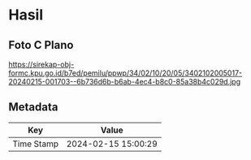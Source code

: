 # Hasil

## Foto C Plano

https://sirekap-obj-formc.kpu.go.id/b7ed/pemilu/ppwp/34/02/10/20/05/3402102005017-20240215-001703--6b736d6b-b6ab-4ec4-b8c0-85a38b4c029d.jpg


## Metadata

| Key        | Value               |
| ---------- | ------------------- |
| Time Stamp | 2024-02-15 15:00:29 |



